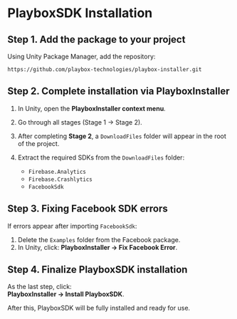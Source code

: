 # PlayboxSDK Installation

## Step 1. Add the package to your project

Using Unity Package Manager, add the repository:

```
https://github.com/playbox-technologies/playbox-installer.git
```

## Step 2. Complete installation via PlayboxInstaller

1. In Unity, open the **PlayboxInstaller context menu**.  
2. Go through all stages (Stage 1 → Stage 2).  
3. After completing **Stage 2**, a `DownloadFiles` folder will appear in the root of the project.  
4. Extract the required SDKs from the `DownloadFiles` folder:

   - `Firebase.Analytics`
   - `Firebase.Crashlytics`
   - `FacebookSdk`

## Step 3. Fixing Facebook SDK errors

If errors appear after importing `FacebookSdk`:

1. Delete the `Examples` folder from the Facebook package.
2. In Unity, click: **PlayboxInstaller → Fix Facebook Error**.

## Step 4. Finalize PlayboxSDK installation

As the last step, click:  
**PlayboxInstaller → Install PlayboxSDK**.

After this, PlayboxSDK will be fully installed and ready for use.
